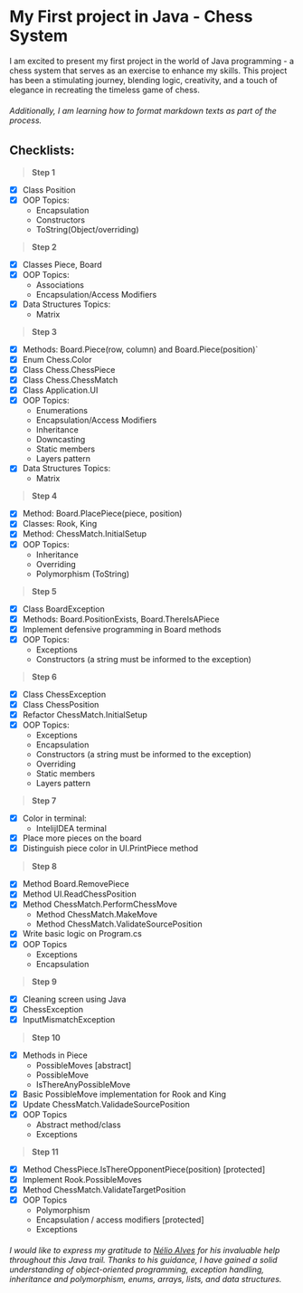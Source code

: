 # My First project in Java - Chess System

I am excited to present my first project in the world of Java programming - a chess system that serves as an exercise to enhance my skills. This project has been a stimulating journey, blending logic, creativity, and a touch of elegance in recreating the timeless game of chess.
###### Additionally, I am learning how to format markdown texts as part of the process.

## Checklists:
> **Step 1**
- [x] Class Position
- [x] OOP Topics:
  -  Encapsulation
  -  Constructors
  -  ToString(Object/overriding)
> **Step 2**
- [x] Classes Piece, Board
- [x] OOP Topics:
  -  Associations
  -  Encapsulation/Access Modifiers
- [x] Data Structures Topics:
  -  Matrix
> **Step 3**
- [x] Methods: Board.Piece(row, column) and Board.Piece(position)`
- [x] Enum Chess.Color
- [x] Class Chess.ChessPiece
- [x] Class Chess.ChessMatch
- [x] Class Application.UI
- [x] OOP Topics:
  -  Enumerations
  -  Encapsulation/Access Modifiers
  -  Inheritance
  -  Downcasting
  -  Static members
  -  Layers pattern
- [x] Data Structures Topics:
  -  Matrix
> **Step 4**
- [x] Method: Board.PlacePiece(piece, position)
- [x] Classes: Rook, King
- [x] Method: ChessMatch.InitialSetup 
- [x] OOP Topics:
  -  Inheritance
  -  Overriding
  -  Polymorphism (ToString)
> **Step 5**
- [x] Class BoardException
- [x] Methods: Board.PositionExists, Board.ThereIsAPiece
- [x] Implement defensive programming in Board methods
- [x] OOP Topics:
  -  Exceptions
  -  Constructors (a string must be informed to the exception)
> **Step 6**
- [x] Class ChessException
- [x] Class ChessPosition
- [x] Refactor ChessMatch.InitialSetup
- [x] OOP Topics:
  - Exceptions
  - Encapsulation
  - Constructors (a string must be informed to the exception)
  - Overriding
  - Static members
  - Layers pattern
> **Step 7**
- [x] Color in terminal:
  - IntelijIDEA terminal
- [x] Place more pieces on the board
- [x] Distinguish piece color in UI.PrintPiece method
> **Step 8**
- [x] Method Board.RemovePiece
- [x] Method UI.ReadChessPosition
- [x] Method ChessMatch.PerformChessMove
  - Method ChessMatch.MakeMove
  - Method ChessMatch.ValidateSourcePosition
- [x] Write basic logic on Program.cs
- [x] OOP Topics
  - Exceptions
  - Encapsulation
> **Step 9**
- [x] Cleaning screen using Java
- [x] ChessException
- [x] InputMismatchException
> **Step 10**
- [x] Methods in Piece
  - PossibleMoves [abstract]
  - PossibleMove
  - IsThereAnyPossibleMove
- [x] Basic PossibleMove implementation for Rook and King
- [x] Update ChessMatch.ValidadeSourcePosition
- [X] OOP Topics
  - Abstract method/class
  - Exceptions
> **Step 11**
- [x] Method ChessPiece.IsThereOpponentPiece(position) [protected]
- [x] Implement Rook.PossibleMoves
- [x] Method ChessMatch.ValidateTargetPosition
- [x] OOP Topics
  - Polymorphism
  - Encapsulation / access modifiers [protected]
  - Exceptions
###### I would like to express my gratitude to [Nélio Alves](https://www.udemy.com/course/java-curso-completo/#instructor-1) for his invaluable help throughout this Java trail. Thanks to his guidance, I have gained a solid understanding of object-oriented programming, exception handling, inheritance and polymorphism, enums, arrays, lists, and data structures.

